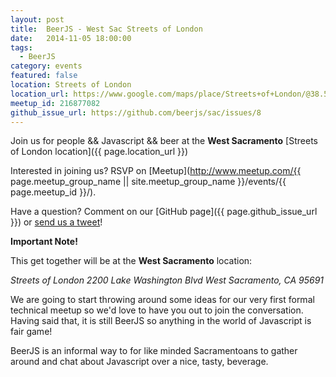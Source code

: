 ```yaml
---
layout: post
title:  BeerJS - West Sac Streets of London
date:   2014-11-05 18:00:00
tags:
  - BeerJS
category: events
featured: false
location: Streets of London
location_url: https://www.google.com/maps/place/Streets+of+London/@38.5589138,-121.5036519,14z/data=!3m1!5s0x809ad3e0104545f5:0x7edf0a3ae4cce385!4m5!1m2!2m1!1sstreets+of+london!3m1!1s0x0000000000000000:0x27a2577cf21a1e99
meetup_id: 216877082
github_issue_url: https://github.com/beerjs/sac/issues/8
---
```


Join us for people && Javascript && beer at the **West Sacramento**
[Streets of London location]({{ page.location_url }})

Interested in joining us? RSVP on
[Meetup](http://www.meetup.com/{{ page.meetup_group_name || site.meetup_group_name }}/events/{{ page.meetup_id }}/).

Have a question? Comment on our
[GitHub page]({{ page.github_issue_url }}) or
[send us a tweet](https://twitter.com/beerjs_sac)!

<!-- more -->

**Important Note!**

This get together will be at the **West Sacramento** location:

<address>Streets of London
2200 Lake Washington Blvd
West Sacramento, CA 95691</address>

We are going to start throwing around some ideas for our very first formal
technical meetup so we'd love to have you out to join the conversation. Having
said that, it is still BeerJS so anything in the world of Javascript is fair game!

BeerJS is an informal way to for like minded Sacramentoans to gather around and
chat about Javascript over a nice, tasty, beverage.
